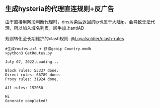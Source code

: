 ## 生成hysteria的代理直连规则+反广告

由于直接用网段判断代理时，dns污染后返回的ip也属于大陆ip，会导致无法代理，所以加入域名列表，顺手加上antiAD

规则转化至长期维护的clash规则: [@Loyalsoldier/clash-rules](https://github.com/Loyalsoldier/clash-rules)

```
#生成routes.acl + 获得geoip Country.mmdb
>python3 GetRoutes.py

July 07, 2022,Loading...

Block rules: 53337 done.
Direct rules: 66789 done.
Proxy rules: 31924 done.

All rules: 152050

Hi
Generate completed!
```
